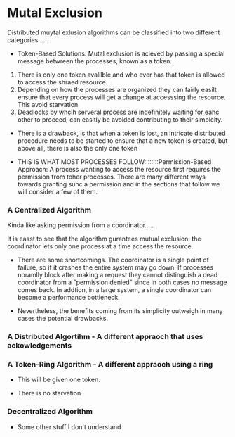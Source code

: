 # Mutal Exclusion

Distributed muytal exlusion algorithms can be classified into two different categories......

* Token-Based Solutions: Mutal exclusion is acieved by passing a special message betwreen the processes, known as a token.

1. There is only one token avalilble and who ever has that token  is allowed to access the shraed resource. 
2. Depending on how the processes are organized they can fairly easilt ensure that every process will get a change at accesssing the resource. This avoid starvation
3. Deadlocks by whcih serveral process are indefinitely waiting for eahc other to proceed, can easitly be avoided contributing to their simplcity. 

* There is a drawback, is that when a token is lost, an intricate distributed procedure needs to be started to ensure that a new token is created, but above all, there is also the only one token

* THIS IS WHAT MOST PROCESSES FOLLOW::::::::Permission-Based Approach: A process wanting to access the resource first requires the permission from toher processes. There are many different ways towards granting suhc a permission and in the sections that follow we will consider a few of them. 

### A Centralized Algorithm

Kinda like asking permission from a coordinator.....

It is easst to see that the algorithm gurantees mutual exclusion: the coordinator lets only one process at a time access the resource.

* There are some shortcomings. The coordinator is a single point of failure, so if it crashes the entire system may go down. If processes noramlly block after making a request they cannot distinguish a dead coordinator from a "permission denied" since in both cases no message comes back. In addtion, in a large system, a single coordinator can become a performance bottleneck. 

* Nevertheless, the benefits coming from its simplicity outweigh in many cases the potential drawbacks.

### A Distributed Algortihm - A different appraoch that uses ackowledgements

### A Token-Ring Algorithm - A different appraoch using a ring 

* This will be given one token. 

* There is no starvation 

### Decentralized Algorithm 

* Some other stuff I don't understand 







